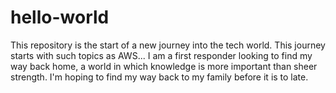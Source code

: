 # hello-world
This repository is the start of a new journey into the tech world. This journey starts with such topics as AWS...
I am a first responder looking to find my way back home, a world in which knowledge is more important than sheer strength. I'm hoping to find my way back to my family before it is to late. 
